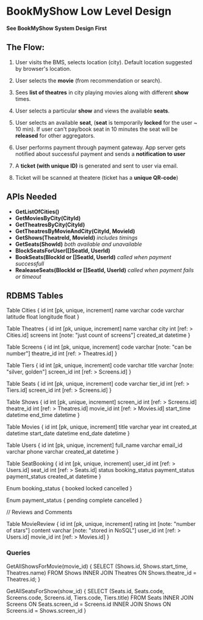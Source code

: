 # BookMyShow Low Level Design 

**See BookMyShow System Design First** 


## The Flow: 

1. User visits the BMS, selects location (city). Default location suggested by browser's location. 

2. User selects the **movie** (from recommendation or search). 

3. Sees **list of theatres** in city playing movies along with different **show** times. 

4. User selects a particular **show** and views the available **seats**. 

5. User selects an available **seat**, (**seat** is temporarily **locked** for the user ~ 10 min). If user can't pay/book seat in 10 minutes the seat will be **released** for other aggregators. 

6. User performs payment through payment gateway. App server gets notified about successful payment and sends a **notification to user**

7. A **ticket (with unique ID)** is generated and sent to user via email. 

8. Ticket will be scanned at theatere (ticket has a **unique QR-code**)


## APIs Needed 

- **GetListOfCities()**
- **GetMoviesByCity(CityId)** 
- **GetTheatresByCity(CityId)** 
- **GetTheatresByMovieAndCity(CityId, MovieId)** 
- **GetShows(TheatreId, MovieId)** _includes timings_ 
- **GetSeats(ShowId)** _both available and unavailable_
- **BlockSeatsForUser([]SeatId, UserId)** 
- **BookSeats(BlockId or []SeatId, UserId)** _called when payment successfull_
- **RealeaseSeats(BlockId or []SeatId, UserId)** _called when payment fails or timeout_

## RDBMS Tables 

Table Cities {
  id int [pk, unique, increment]
  name varchar 
  code varchar 
  latitude float 
  longitude float 
}

Table Theatres {
  id int [pk, unique, increment]
  name varchar 
  city int [ref: > Cities.id]
  screens int [note: "just count of screens"]
  created_at datetime 
}

Table Screens {
  id int [pk, unique, increment]
  code varchar [note: "can be number"]
  theatre_id int [ref: > Theatres.id]
}

Table Tiers {
  id int [pk, unique, increment] 
  code varchar 
  title varchar [note: "silver, golden"]
  screen_id int [ref: > Screens.id]
}

Table Seats {
  id int [pk, unique, increment] 
  code varchar 
  tier_id int [ref: > Tiers.id]
  screen_id int [ref: > Screens.id]
}

Table Shows {
  id int [pk, unique, increment] 
  screen_id int [ref: > Screens.id]
  theatre_id int [ref: > Theatres.id]
  movie_id int [ref: > Movies.id]
  start_time datetime 
  end_time datetime 
}

Table Movies {
  id int [pk, unique, increment]
  title varchar 
  year int 
  created_at datetime
  start_date datetime 
  end_date datetime 
}

Table Users {
  id int [pk, unique, increment]
  full_name varchar 
  email_id varchar 
  phone varchar 
  created_at datetime 
}

Table SeatBooking {
  id int [pk, unique, increment] 
  user_id int [ref: > Users.id]
  seat_id int [ref: > Seats.id]
  status booking_status
  payment_status payment_status
  created_at datetime 
}

Enum booking_status {
  booked 
  locked 
  cancelled
}

Enum payment_status {
  pending 
  complete 
  cancelled 
}

// Reviews and Comments 

Table MovieReview {
  id int [pk, unique, increment]
  rating int [note: "number of stars"]
  content varchar [note: "stored in NoSQL"]
  user_id int [ref: > Users.id]
  movie_id int [ref: > Movies.id]
}


### Queries 

GetAllShowsForMovie(movie_id) {
    SELECT (Shows.id, Shows.start_time, Theatres.name) 
    FROM Shows 
    INNER JOIN Theatres 
    ON Shows.theatre_id = Theatres.id;
}

GetAllSeatsForShow(show_id) {
    SELECT (Seats.id, Seats.code, Screens.code, Screens.id, Tiers.code, Tiers.title)
    FROM Seats 
    INNER JOIN Screens 
    ON Seats.screen_id = Screens.id 
    INNER JOIN Shows 
    ON Screens.id = Shows.screen_id
}



